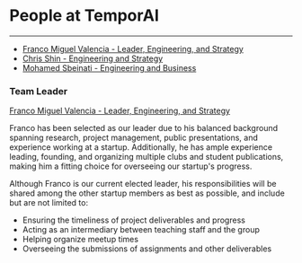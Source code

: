 # People at TemporAI
---

- [Franco Miguel Valencia - Leader, Engineering, and Strategy](./franco_miguel_valencia.md)
- [Chris Shin - Engineering and Strategy](./chris_shin.md)
- [Mohamed Sbeinati - Engineering and Business](./mohamed_sbeinati.md)

### Team Leader
[Franco Miguel Valencia - Leader, Engineering, and Strategy](./franco_miguel_valencia.md)  

Franco has been selected as our leader due to his balanced background spanning research, project management, public presentations, and experience working at a startup. Additionally, he has ample experience leading, founding, and organizing multiple clubs and student publications, making him a fitting choice for overseeing our startup's progress.

Although Franco is our current elected leader, his responsibilities will be shared among the other startup members as best as possible, and include but are not limited to:
- Ensuring the timeliness of project deliverables and progress
- Acting as an intermediary between teaching staff and the group
- Helping organize meetup times
- Overseeing the submissions of assignments and other deliverables

